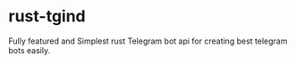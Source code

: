 # rust-tgind
Fully featured and Simplest rust Telegram bot api for creating best telegram bots easily.

